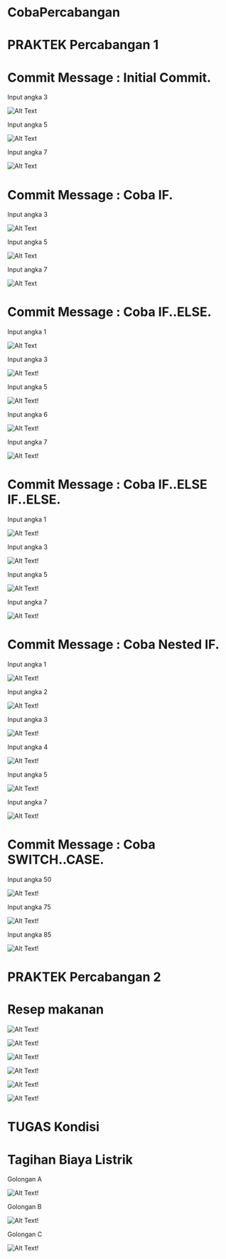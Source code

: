 # CobaPercabangan
# PRAKTEK Percabangan 1
# Commit Message : Initial Commit.

Input angka 3

![Alt Text](https://github.com/inamyrpl28/CobaPercabangan/blob/master/2019-08-23%20(1).png)

Input angka 5

![Alt Text](https://github.com/inamyrpl28/CobaPercabangan/blob/master/2019-08-23%20(2).png)

Input angka 7

![Alt Text](https://github.com/inamyrpl28/CobaPercabangan/blob/master/2019-08-23%20(3).png)

# Commit Message : Coba IF.

Input angka 3

![Alt Text](https://github.com/inamyrpl28/CobaPercabangan/blob/master/2019-08-23%20(4).png)

Input angka 5

![Alt Text](https://github.com/inamyrpl28/CobaPercabangan/blob/master/2019-08-23%20(5).png)

Input angka 7

![Alt Text](https://github.com/inamyrpl28/CobaPercabangan/blob/master/2019-08-23%20(6).png)

# Commit Message : Coba IF..ELSE.

Input angka 1

![Alt Text](https://github.com/inamyrpl28/CobaPercabangan/blob/master/2019-08-23%20(11).png)

Input angka 3

![Alt Text!](https://github.com/inamyrpl28/CobaPercabangan/blob/master/2019-08-23%20(12).png)

Input angka 5

![Alt Text!](https://github.com/inamyrpl28/CobaPercabangan/blob/master/2019-08-23%20(13).png)

Input angka 6

![Alt Text!](https://github.com/inamyrpl28/CobaPercabangan/blob/master/2019-08-23%20(14).png)

Input angka 7

![Alt Text!](https://github.com/inamyrpl28/CobaPercabangan/blob/master/2019-08-23%20(15).png)

# Commit Message : Coba IF..ELSE IF..ELSE.

Input angka 1

![Alt Text!](https://github.com/inamyrpl28/CobaPercabangan/blob/master/2019-08-23%20(16).png)

Input angka 3

![Alt Text!](https://github.com/inamyrpl28/CobaPercabangan/blob/master/2019-08-23%20(17).png)

Input angka 5

![Alt Text!](https://github.com/inamyrpl28/CobaPercabangan/blob/master/2019-08-23%20(18).png)

Input angka 7

![Alt Text!](https://github.com/inamyrpl28/CobaPercabangan/blob/master/2019-08-23%20(19).png)

# Commit Message : Coba Nested IF.

Input angka 1

![Alt Text!](https://github.com/inamyrpl28/CobaPercabangan/blob/master/2019-08-24%20(6).png)

Input angka 2

![Alt Text!](https://github.com/inamyrpl28/CobaPercabangan/blob/master/2019-08-24%20(1).png)

Input angka 3

![Alt Text!](https://github.com/inamyrpl28/CobaPercabangan/blob/master/2019-08-24%20(2).png)

Input angka 4

![Alt Text!](https://github.com/inamyrpl28/CobaPercabangan/blob/master/2019-08-24%20(3).png)

Input angka 5

![Alt Text!](https://github.com/inamyrpl28/CobaPercabangan/blob/master/2019-08-24%20(4).png)

Input angka 7

![Alt Text!](https://github.com/inamyrpl28/CobaPercabangan/blob/master/2019-08-24%20(5).png)

# Commit Message : Coba SWITCH..CASE.

Input angka 50 

![Alt Text!]()

Input angka 75

![Alt Text!](https://github.com/inamyrpl28/CobaPercabangan/blob/master/2019-08-26%20(1).png)

Input angka 85

![Alt Text!](https://github.com/inamyrpl28/CobaPercabangan/blob/master/2019-08-26%20(2).png)

# PRAKTEK Percabangan 2
# Resep makanan

![Alt Text!](https://github.com/inamyrpl28/CobaPercabangan/blob/master/1.PNG)

![Alt Text!](https://github.com/inamyrpl28/CobaPercabangan/blob/master/2.PNG)

![Alt Text!](https://github.com/inamyrpl28/CobaPercabangan/blob/master/3.PNG)

![Alt Text!](https://github.com/inamyrpl28/CobaPercabangan/blob/master/4.PNG)

![Alt Text!](https://github.com/inamyrpl28/CobaPercabangan/blob/master/5.PNG)

![Alt Text!](https://github.com/inamyrpl28/CobaPercabangan/blob/master/6.PNG)

# TUGAS Kondisi
# Tagihan Biaya Listrik

Golongan A

![Alt Text!](https://github.com/inamyrpl28/CobaPercabangan/blob/master/Captureee.PNG)

Golongan B

![Alt Text!](https://github.com/inamyrpl28/CobaPercabangan/blob/master/Capturee.PNG)

Golongan C

![Alt Text!](https://github.com/inamyrpl28/CobaPercabangan/blob/master/Capture..PNG)
